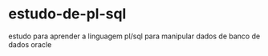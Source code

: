 # estudo-de-pl-sql
estudo para aprender a linguagem pl/sql para manipular dados de banco de dados oracle
